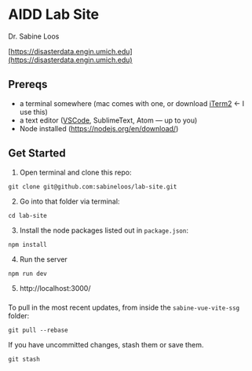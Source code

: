 # AIDD Lab Site

Dr. Sabine Loos

[https://disasterdata.engin.umich.edu](https://disasterdata.engin.umich.edu)


## Prereqs
* a terminal somewhere (mac comes with one, or download [iTerm2](https://iterm2.com/) <- I use this)
* a text editor ([VSCode](https://code.visualstudio.com/), SublimeText, Atom — up to you)
* Node installed (https://nodejs.org/en/download/)

## Get Started

1. Open terminal and clone this repo:
```
git clone git@github.com:sabineloos/lab-site.git
```

2. Go into that folder via terminal:
```
cd lab-site
```

3. Install the node packages listed out in `package.json`:
```
npm install
```

4. Run the server
```
npm run dev
```

5. http://localhost:3000/

###
To pull in the most recent updates, from inside the `sabine-vue-vite-ssg` folder:
```
git pull --rebase
```

If you have uncommitted changes, stash them or save them.
```
git stash
```
